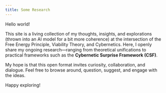 ```yaml
---
title: Some Research
---
```

	
Hello world!

This site is a living collection of my thoughts, insights, and explorations (thrown into an AI model for a bit more coherence) at the intersection of the Free Energy Principle, Viability Theory, and Cybernetics. Here, I openly share my ongoing research—ranging from theoretical unifications to practical frameworks such as the **Cybernetic Surprise Framework (CSF)**.

My hope is that this open format invites curiosity, collaboration, and dialogue. Feel free to browse around, question, suggest, and engage with the ideas.

Happy exploring!
